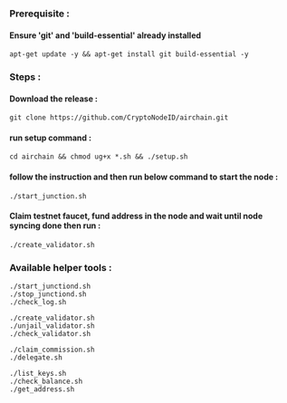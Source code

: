 ### Prerequisite :
#### Ensure 'git' and 'build-essential' already installed
    apt-get update -y && apt-get install git build-essential -y
### Steps :
#### Download the release :
    git clone https://github.com/CryptoNodeID/airchain.git
#### run setup command : 
    cd airchain && chmod ug+x *.sh && ./setup.sh
#### follow the instruction and then run below command to start the node :
    ./start_junction.sh
#### Claim testnet faucet, fund address in the node and wait until node syncing done then run :
    ./create_validator.sh
### Available helper tools :
    ./start_junctiond.sh
    ./stop_junctiond.sh
    ./check_log.sh
    
    ./create_validator.sh
    ./unjail_validator.sh
    ./check_validator.sh

    ./claim_commission.sh
    ./delegate.sh

    ./list_keys.sh
    ./check_balance.sh
    ./get_address.sh
